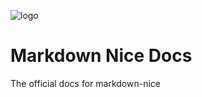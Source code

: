 ![logo](https://my-wechat.mdnice.com/mdnice/mdnice%20logo_20191007150129.png)
# Markdown Nice Docs
The official docs for markdown-nice
